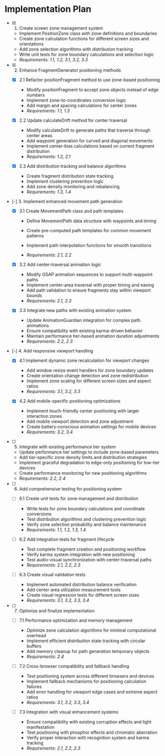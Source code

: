 # Implementation Plan

- [x] 1. Create screen zone management system

  - Implement PositionZone class with zone definitions and boundaries
  - Create zone calculation functions for different screen sizes and orientations
  - Add zone selection algorithms with distribution tracking
  - Write unit tests for zone boundary calculations and selection logic
  - _Requirements: 1.1, 1.2, 3.1, 3.2, 3.3_

- [x] 2. Enhance FragmentGenerator positioning methods

  - [x] 2.1 Refactor positionFragment method to use zone-based positioning

    - Modify positionFragment to accept zone objects instead of edge numbers
    - Implement zone-to-coordinates conversion logic
    - Add margin and spacing calculations for center zones
    - _Requirements: 1.1, 1.3_

  - [x] 2.2 Update calculateDrift method for center traversal

    - Modify calculateDrift to generate paths that traverse through center areas
    - Add waypoint generation for curved and diagonal movements
    - Implement center-bias calculations based on current fragment distribution
    - _Requirements: 1.2, 2.1_

  - [x] 2.3 Add distribution tracking and balance algorithms

    - Create fragment distribution state tracking
    - Implement clustering prevention logic
    - Add zone density monitoring and rebalancing
    - _Requirements: 1.3, 1.4_

- [-] 3. Implement enhanced movement path generation



  - [x] 3.1 Create MovementPath class and path templates



    - Define MovementPath data structure with waypoints and timing
    - Create pre-computed path templates for common movement patterns
    - Implement path interpolation functions for smooth transitions

    - _Requirements: 2.1, 2.2_

  - [x] 3.2 Add center-traversal animation logic



    - Modify GSAP animation sequences to support multi-waypoint paths
    - Implement center-area traversal with proper timing and easing
    - Add path validation to ensure fragments stay within viewport bounds
    - _Requirements: 2.1, 2.3_

  - [x] 3.3 Integrate new paths with existing animation system
























    - Update AnimationGuardian integration for complex path animations
    - Ensure compatibility with existing karma-driven behavior
    - Maintain performance tier-based animation duration adjustments
    - _Requirements: 2.2, 2.3_

- [-] 4. Add responsive viewport handling



  - [x] 4.1 Implement dynamic zone recalculation for viewport changes




    - Add window resize event handlers for zone boundary updates
    - Create orientation change detection and zone redistribution
    - Implement zone scaling for different screen sizes and aspect ratios
    - _Requirements: 3.1, 3.2, 3.3_

  - [x] 4.2 Add mobile-specific positioning optimizations





    - Implement touch-friendly center positioning with larger interaction zones
    - Add mobile viewport detection and zone adjustment
    - Create battery-conscious animation settings for mobile devices
    - _Requirements: 3.2, 3.4_

- [ ] 5. Integrate with existing performance tier system

  - Update performance tier settings to include zone-based parameters
  - Add tier-specific zone density limits and distribution strategies
  - Implement graceful degradation to edge-only positioning for low-tier devices
  - Create performance monitoring for new positioning algorithms
  - _Requirements: 2.2, 2.4_

- [ ] 6. Add comprehensive testing for positioning system

  - [ ] 6.1 Create unit tests for zone management and distribution

    - Write tests for zone boundary calculations and coordinate conversions
    - Test distribution algorithms and clustering prevention logic
    - Verify zone selection probability and balance maintenance
    - _Requirements: 1.1, 1.2, 1.3, 1.4_

  - [ ] 6.2 Add integration tests for fragment lifecycle

    - Test complete fragment creation and positioning workflow
    - Verify karma system integration with new positioning
    - Test audio-visual synchronization with center-traversal paths
    - _Requirements: 2.1, 2.2, 2.3_

  - [ ] 6.3 Create visual validation tests
    - Implement automated distribution balance verification
    - Add center area utilization measurement tools
    - Create visual regression tests for different screen sizes
    - _Requirements: 3.1, 3.2, 3.3, 3.4_

- [ ] 7. Optimize and finalize implementation

  - [ ] 7.1 Performance optimization and memory management

    - Optimize zone calculation algorithms for minimal computational overhead
    - Implement efficient distribution state tracking with circular buffers
    - Add memory cleanup for path generation temporary objects
    - _Requirements: 2.4_

  - [ ] 7.2 Cross-browser compatibility and fallback handling

    - Test positioning system across different browsers and devices
    - Implement fallback mechanisms for positioning calculation failures
    - Add error handling for viewport edge cases and extreme aspect ratios
    - _Requirements: 3.1, 3.2, 3.3, 3.4_

  - [ ] 7.3 Integration with visual enhancement systems
    - Ensure compatibility with existing corruption effects and light manifestation
    - Test positioning with phosphor effects and chromatic aberration
    - Verify proper interaction with recognition system and karma tracking
    - _Requirements: 2.1, 2.2, 2.3_
